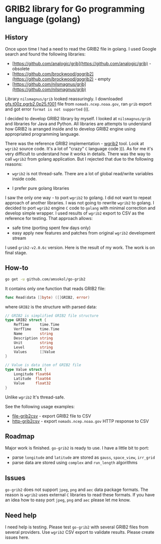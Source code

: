 # GRIB2 library for Go programming language (golang)

## History

Once upon time I had a need to read the GRIB2 file in golang. I used Google search and found the following libraries:

- [https://github.com/analogic/grib](https://github.com/analogic/grib) - obsolete
- [https://github.com/brockwood/gogrib2](https://github.com/brockwood/gogrib2) - empty
- [https://github.com/nilsmagnus/grib](https://github.com/nilsmagnus/grib)

Library `nilsmagnus/grib` looked reassuringly. I downloaded [gfs.t00z.pgrb2.0p25.f001](http://nomads.ncep.noaa.gov/cgi-bin/filter_gfs_0p25_1hr.pl?file=gfs.t00z.pgrb2.0p25.f001&lev_10_m_above_ground=on&var_UGRD=on&var_VGRD=on&subregion=&leftlon=-10&rightlon=19&toplat=60&bottomlat=35.7&dir=%2Fgfs.2017072000) file from `nomads.ncep.noaa.gov`, ran `grib` export and got error `format is not supported` (((.

I decided to develop GRIB2 library by myself. I looked at `nilsmagnus/grib` and libraries for Java and Python. All libraries are attempts to understand how GRIB2 is arranged inside and to develop GRIB2 engine using appropriated programming language.

There was the reference GRIB2 implementation - [wgrib2](http://www.cpc.ncep.noaa.gov/products/wesley/wgrib2/) tool. Look at `wgrib2` source code. It's a lot of "crazy" `C` language code ))). As for me it's very difficult to understand how it works in details. There was the way to call `wgrib2` from golang application. But I rejected that due to the following reasons:

- `wgrib2` is not thread-safe. There are a lot of global read/write variables inside code.

- I prefer pure golang libraries

I saw the only one way - to port `wgrib2` to golang. I did not want to repeat approach of another libraries. I was not going to rewrite `wgrib2` to golang. I decided to port `wgrib2` engine `C` code to `golang` with minimal correction and develop simple wrapper. I used results of `wgrib2` export to CSV as the reference for testing. That approach allows:

- safe time (porting spent few days only)
- easy apply new features and patches from original `wgrib2` development stream

I used `grib2-v2.0.6c` version. Here is the result of my work. The work is on final stage.

## How-to

```bash
go get -u github.com/amsokol/go-grib2
```

It contains only one function that reads GRIB2 file:

```go
func Read(data []byte) ([]GRIB2, error)
```

where `GRIB2` is the structure with parsed data:

```go
// GRIB2 is simplified GRIB2 file structure
type GRIB2 struct {
    RefTime     time.Time
    VerfTime    time.Time
    Name        string
    Description string
    Unit        string
    Level       string
    Values      []Value
}

// Value is data item of GRIB2 file
type Value struct {
    Longitude float64
    Latitude  float64
    Value     float32
}
```

Unlike `wgrib2` It's thread-safe.

See the following usage examples:

- [file-grib2csv](https://github.com/amsokol/go-grib2/tree/master/cmd/examples/file-grib2csv) - export GRIB2 file to CSV
- [http-grib2csv](https://github.com/amsokol/go-grib2/tree/master/cmd/examples/http-grib2csv) - export `nomads.ncep.noaa.gov` HTTP response to CSV

## Roadmap

Major work is finished. `go-grib2` is ready to use. I have a little bit to port:

- parse `longitude` and `latitude` are stored as `gauss`, `space_view`, `irr_grid`
- parse data are stored using `complex` and `run_length` algorithms

## Issues

`go-grib2` does not support `jpeg`, `png` and `aec` data package formats. The reason is `wgrib2` uses external `C` libraries to read these formats. If you have an idea how to easy port `jpeg`, `png` and `aec` please let me know.

## Need help

I need help is testing. Please test `go-grib2` with several GRIB2 files from several providers. Use `wgrib2` CSV export to validate results. Please create issues here.
